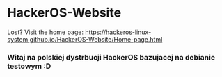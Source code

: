 # HackerOS-Website

Lost? Visit the home page: https://hackeros-linux-system.github.io/HackerOS-Website/Home-page.html

### Witaj na polskiej dystrbucji HackerOS bazujacej na debianie testowym :D
